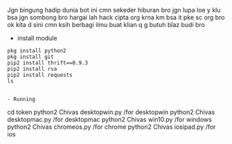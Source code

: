 Jgn bingung hadip dunia bot ini cmn sekeder hiburan bro jgn lupa loe y klu bsa jgn sombong bro hargai lah hack cipta org krna km bsa it pke sc org bro ok kita d sini cmn ksih berbagi ilmu buat klian q g butuh blaz budi bro

- install module
``` 
pkg install python2
pkg install git
pip2 install thrift==0.9.3
pip2 install rsa
pip2 install requests
ls


- Running
```
cd token
python2  Chivas desktopwin.py /for desktopwin
python2  Chivas desktopmac.py /for desktopmac
python2  Chivas win10.py /for windows
python2  Chivas chromeos.py /for chrome
python2  Chivas iosipad.py /for ios


